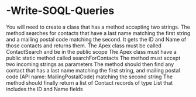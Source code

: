 # -Write-SOQL-Queries
You will need to create a class that has a method accepting two strings. The method searches for contacts that have a last name matching the first string and a mailing postal code matching the second. It gets the ID and Name of those contacts and returns them.
The Apex class must be called ContactSearch and be in the public scope
The Apex class must have a public static method called searchForContacts
The method must accept two incoming strings as parameters
The method should then find any contact that has a last name matching the first string, and mailing postal code (API name: MailingPostalCode) matching the second string
The method should finally return a list of Contact records of type List that includes the ID and Name fields
